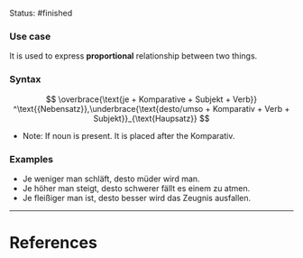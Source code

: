 Status: #finished 
### Use case
It is used to express **proportional** relationship between two things. 

### Syntax 

$$
\overbrace{\text{je + Komparative + Subjekt + Verb}} ^\text{{Nebensatz}},\underbrace{\text{desto/umso + Komparativ + Verb + Subjekt}}_{\text{Haupsatz}}
$$

- Note: If noun is present. It is placed after the Komparativ. 
### Examples
- Je weniger man schläft, desto müder wird man.
- Je höher man steigt, desto schwerer fällt es einem zu atmen.
- Je fleißiger man ist, desto besser wird das Zeugnis ausfallen.


---
# References
